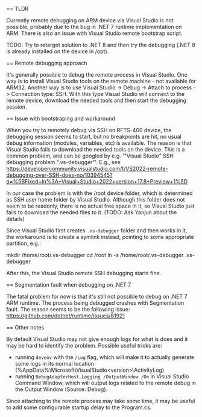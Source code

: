 == TLDR

Currently remote debugging on ARM device via Visual Studio is not possible, probably due to the bug in .NET 7 runtime implementation on ARM.
There is also an issue with Visual Studio remote bootstrap script.

TODO: Try to retarget solution to .NET 8 and then try the debugging (.NET 8 is already installed on the device in /opt).


== Remote debugging approach

It's generally possible to debug the remote process in Visual Studio.
One way is to install Visual Studio tools on the remote machine - not available for ARM32. 
Another way is to use Visual Studio -> Debug -> Attach to process -> Connection type: SSH.
With this type Visual Studio will connect to the remote device, download the needed tools and then start the debugging session.


== Issue with bootstraping and workaround

When you try to remotely debug via SSH on RFTS-400 device, the debugging session seems to start, but no breakpoints are hit,
no usual debug information (modules, variables, etc) is available.
The reason is that Visual Studio fails to download the needed tools on the device.
This is a common problem, and can be googled by e.g. '"Visual Studio" SSH debugging problem ".vs-debugger"'.
E.g., see https://developercommunity.visualstudio.com/t/VS2022-remote-debugging-over-SSH-does-no/10394545?q=%5BFixed+In%3A+Visual+Studio+2022+version+17.8+Preview+1%5D

In our case the problem is with the /root device folder, which is determined as SSH user home folder by Visual Studio.
Although this folder does not seem to be readonly, there is no actual free space in it, so Visual Studio just fails to download the needed files to it.
(TODO: Ask Yanjun about the details)

Since Visual Studio first creates `.vs-debugger` folder and then works in it, the workaround is to create a symlink instead, pointing to some appropriate partition, e.g.:

   mkdir /home/root/.vs-debugger
   cd /root
   ln -s /home/root/.vs-debugger .vs-debugger

After this, the Visual Studio remote SSH debugging starts fine.


== Segmentation fault when debugging on .NET 7

The fatal problem for now is that it's still not possible to debug on .NET 7 ARM runtime.
The process being debugged crashes with Segmentation fault.
The reason seems to be the following issue: https://github.com/dotnet/runtime/issues/81921


== Other notes

By default Visual Studio may not give enough logs for what is does and it may be hard to identify the problem.
Possible useful tricks are:
 - running `devenv` with the `/Log` flag, which will make it to actually generate some logs in its normal location (%AppData%\Microsoft\VisualStudio\<version>\ActivityLog)
 - running `DebugAdapterHost.Logging /OutputWindow /On` in Visual Studio Command Window, which will output logs related to the remote debug in the Output Window (Source: Debug).

Since attaching to the remote process may take some time, it may be useful to add some configurable startup delay to the Program.cs.
